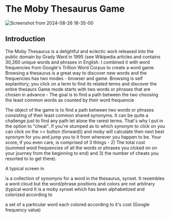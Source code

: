 

# The Moby Thesaurus Game

![Screenshot from 2024-08-26 18-35-00](https://github.com/user-attachments/assets/6ac8bf8a-cba2-4639-bf10-5234478660ea)
## Introduction

The Moby Thesaurus is a delightful and eclectic work released into the public domain by Grady Ward in 1995 (see Wikipedia articles and contains 30,260 unique words and phrases in English. I combined it with word frequencies from Google's Trillion Word Corpus to create a word game. Browsing a thesaurus is a great way to discover new words and the frequencies    has two modes - browser and game. Browsing is self explanitory; you click on a term to find its related terms and discover the entire thesaurs Game mode starts with two words or phrases that are chosen in advance - The goal is to find a path between the two choosing the least common words as counted by their word frequencie


The object of the game is to find a path between two words or phrases consisting of their least common shared synonyms.  It can be quite a challenge just to find any path let alone the rarest terms. That's why I put in the option to "cheat". If you're stumped as to which synonym to click on you can click on the >> button (forward)) and moby will calculate then next best synonym for you and jump you to it from wherever you happen to be. Your score, if you even care, is comprised of 3 things - 2) The total cost (summed word frequencies of all the words or phrases you clcked on on your journey from the beginning to end) and 3) the number of cheats you resorted to to get there). 

A typical screen in 

 
 is a collection of synomyns for a word in the thesaurus, synset. It resembles a word cloud but the word/phrase positions and colors are not arbitrary (typical word  It is a moby synset which has been alphabetized and colorized according to 



a set of a particular word each colored according to it's cost (Google frequency value)






